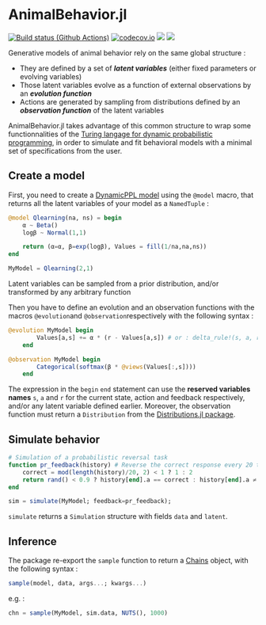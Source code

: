 # AnimalBehavior.jl

[![Build status (Github Actions)](https://github.com/sqwayer/AnimalBehavior.jl/workflows/CI/badge.svg)](https://github.com/sqwayer/AnimalBehavior.jl/actions)
[![codecov.io](http://codecov.io/github/sqwayer/AnimalBehavior.jl/coverage.svg?branch=main)](http://codecov.io/github/sqwayer/AnimalBehavior.jl?branch=main)
[![](https://img.shields.io/badge/docs-stable-blue.svg)](https://sqwayer.github.io/AnimalBehavior.jl/stable)
[![](https://img.shields.io/badge/docs-dev-blue.svg)](https://sqwayer.github.io/AnimalBehavior.jl/dev)

Generative models of animal behavior rely on the same global structure : 
- They are defined by a set of ***latent variables*** (either fixed parameters or evolving variables)
- Those latent variables evolve as a function of external observations by an ***evolution function***
- Actions are generated by sampling from distributions defined by an ***observation function*** of the latent variables

AnimalBehavior.jl takes advantage of this common structure to wrap some functionnalities of the [Turing langage for dynamic probabilistic programming](https://github.com/TuringLang), in order to simulate and fit behavioral models with a minimal set of specifications from the user.


## Create a model
First, you need to create a [DynamicPPL model](https://github.com/TuringLang) using the ```@model``` macro, that returns all the latent variables of your model as a ```NamedTuple``` : 
```julia
@model Qlearning(na, ns) = begin
    α ~ Beta()
    logβ ~ Normal(1,1)

    return (α=α, β=exp(logβ), Values = fill(1/na,na,ns))
end

MyModel = Qlearning(2,1)

```

Latent variables can be sampled from a prior distribution, and/or transformed by any arbitrary function 

Then you have to define an evolution and an observation functions with the macros ```@evolution```and ```@observation```respectively with the following syntax : 
```julia
@evolution MyModel begin 
        Values[a,s] += α * (r - Values[a,s]) # or : delta_rule!(s, a, r, Values, α)
    end

@observation MyModel begin
        Categorical(softmax(β * @views(Values[:,s])))
    end
```

The expression in the ```begin``` ```end``` statement can use the **reserved variables names** ```s```, ```a``` and ```r``` for the current state, action and feedback respectively, and/or any latent variable defined earlier.
Moreover, the observation function must return a ```Distribution``` from the [Distributions.jl package](https://github.com/JuliaStats/Distributions.jl).

## Simulate behavior
```julia
# Simulation of a probabilistic reversal task
function pr_feedback(history) # Reverse the correct response every 20 trials
    correct = mod(length(history)/20, 2) < 1 ? 1 : 2
    return rand() < 0.9 ? history[end].a == correct : history[end].a ≠ correct 
end

sim = simulate(MyModel; feedback=pr_feedback);
```
```simulate``` returns a ```Simulation``` structure with fields ```data``` and ```latent```.

## Inference
The package re-export the ```sample``` function to return a [Chains](https://github.com/TuringLang/MCMCChains.jl) object, with the following syntax : 
```julia
sample(model, data, args...; kwargs...)
```
e.g. : 
```julia
chn = sample(MyModel, sim.data, NUTS(), 1000)
```


